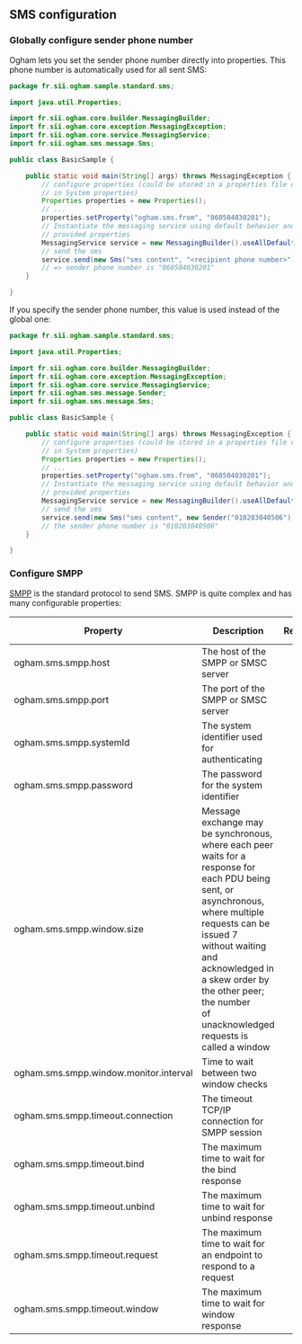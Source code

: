 ## SMS configuration

### Globally configure sender phone number

Ogham lets you set the sender phone number directly into properties. This phone number is automatically used for all sent SMS: 

```java
package fr.sii.ogham.sample.standard.sms;

import java.util.Properties;

import fr.sii.ogham.core.builder.MessagingBuilder;
import fr.sii.ogham.core.exception.MessagingException;
import fr.sii.ogham.core.service.MessagingService;
import fr.sii.ogham.sms.message.Sms;

public class BasicSample {

	public static void main(String[] args) throws MessagingException {
		// configure properties (could be stored in a properties file or defined
		// in System properties)
		Properties properties = new Properties();
		// ...
		properties.setProperty("ogham.sms.from", "060504030201");
		// Instantiate the messaging service using default behavior and
		// provided properties
		MessagingService service = new MessagingBuilder().useAllDefaults(properties).build();
		// send the sms
		service.send(new Sms("sms content", "<recipient phone number>"));
		// => sender phone number is "060504030201"
	}

}
```

If you specify the sender phone number, this value is used instead of the global one:


```java
package fr.sii.ogham.sample.standard.sms;

import java.util.Properties;

import fr.sii.ogham.core.builder.MessagingBuilder;
import fr.sii.ogham.core.exception.MessagingException;
import fr.sii.ogham.core.service.MessagingService;
import fr.sii.ogham.sms.message.Sender;
import fr.sii.ogham.sms.message.Sms;

public class BasicSample {

	public static void main(String[] args) throws MessagingException {
		// configure properties (could be stored in a properties file or defined
		// in System properties)
		Properties properties = new Properties();
		// ...
		properties.setProperty("ogham.sms.from", "060504030201");
		// Instantiate the messaging service using default behavior and
		// provided properties
		MessagingService service = new MessagingBuilder().useAllDefaults(properties).build();
		// send the sms
		service.send(new Sms("sms content", new Sender("010203040506"), "<recipient phone number>"));
		// the sender phone number is "010203040506"
	}

}

```

### Configure SMPP

[SMPP](http://en.wikipedia.org/wiki/Short_Message_Peer-to-Peer) is the standard protocol to send SMS. SMPP is quite complex and has many configurable properties:

| Property                                             | Description                                                                    | Required | Default value |
|------------------------------------------------------|--------------------------------------------------------------------------------|:--------:|:-------------:|
| ogham.sms.smpp.host                                  | The host of the SMPP or SMSC server                                            |   Yes    |               |
| ogham.sms.smpp.port                                  | The port of the SMPP or SMSC server                                            |   Yes    |               |
| ogham.sms.smpp.systemId                              | The system identifier used for authenticating                                  |   Yes    |               |
| ogham.sms.smpp.password                              | The password for the system identifier                                         |   Yes    |               |
| ogham.sms.smpp.window.size                           | Message exchange may be synchronous, where each peer waits for a response for<br>each PDU being sent, or asynchronous, where multiple requests can be issued 7<br>without waiting and acknowledged in a skew order by the other peer; the number<br>of unacknowledged requests is called a window                                                                                                                         |   No     |       1       |
| ogham.sms.smpp.window.monitor.interval               | Time to wait between two window checks                                         |   No     |   disabled    |
| ogham.sms.smpp.timeout.connection                    | The timeout TCP/IP connection for SMPP session                                 |   No     |  10 seconds   |
| ogham.sms.smpp.timeout.bind                          | The maximum time to wait for the bind response                                 |   No     |   5 seconds   |
| ogham.sms.smpp.timeout.unbind                        | The maximum time to wait for unbind response                                   |   No     |   5 seconds   |
| ogham.sms.smpp.timeout.request                       | The maximum time to wait for an endpoint to respond to a request               |   No     |   disabled    |
| ogham.sms.smpp.timeout.window                        | The maximum time to wait for window response                                   |   No     |   1 minute    |
